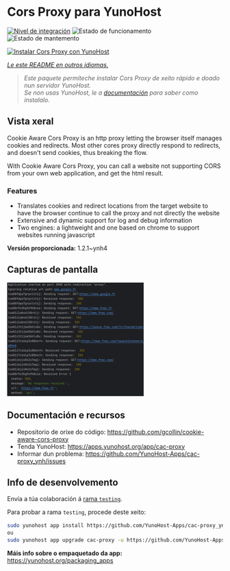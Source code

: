 <!--
NOTA: Este README foi creado automáticamente por <https://github.com/YunoHost/apps/tree/master/tools/readme_generator>
NON debe editarse manualmente.
-->

# Cors Proxy para YunoHost

[![Nivel de integración](https://dash.yunohost.org/integration/cac-proxy.svg)](https://ci-apps.yunohost.org/ci/apps/cac-proxy/) ![Estado de funcionamento](https://ci-apps.yunohost.org/ci/badges/cac-proxy.status.svg) ![Estado de mantemento](https://ci-apps.yunohost.org/ci/badges/cac-proxy.maintain.svg)

[![Instalar Cors Proxy con YunoHost](https://install-app.yunohost.org/install-with-yunohost.svg)](https://install-app.yunohost.org/?app=cac-proxy)

*[Le este README en outros idiomas.](./ALL_README.md)*

> *Este paquete permíteche instalar Cors Proxy de xeito rápido e doado nun servidor YunoHost.*  
> *Se non usas YunoHost, le a [documentación](https://yunohost.org/install) para saber como instalalo.*

## Vista xeral

Cookie Aware Cors Proxy is an http proxy letting the browser itself manages cookies and redirects.
Most other cores proxy directly respond to redirects, and doesn't send cookies, thus breaking the flow.

With Cookie Aware Cors Proxy, you can call a website not supporting CORS from your own web application, and get the html result.

### Features
- Translates cookies and redirect locations from the target website to have the browser continue to call the proxy and not directly the website 
- Extensive and dynamic support for log and debug information
- Two engines: a lightweight and one based on chrome to support websites running javascript


**Versión proporcionada:** 1.2.1~ynh4

## Capturas de pantalla

![Captura de pantalla de Cors Proxy](./doc/screenshots/fnac-logs.png)

## Documentación e recursos

- Repositorio de orixe do código: <https://github.com/gcollin/cookie-aware-cors-proxy>
- Tenda YunoHost: <https://apps.yunohost.org/app/cac-proxy>
- Informar dun problema: <https://github.com/YunoHost-Apps/cac-proxy_ynh/issues>

## Info de desenvolvemento

Envía a túa colaboración á [rama `testing`](https://github.com/YunoHost-Apps/cac-proxy_ynh/tree/testing).

Para probar a rama `testing`, procede deste xeito:

```bash
sudo yunohost app install https://github.com/YunoHost-Apps/cac-proxy_ynh/tree/testing --debug
ou
sudo yunohost app upgrade cac-proxy -u https://github.com/YunoHost-Apps/cac-proxy_ynh/tree/testing --debug
```

**Máis info sobre o empaquetado da app:** <https://yunohost.org/packaging_apps>
